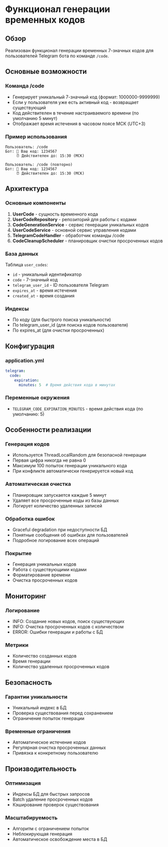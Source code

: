 # Функционал генерации временных кодов

## Обзор
Реализован функционал генерации временных 7-значных кодов для пользователей Telegram бота по команде `/code`.

## Основные возможности

### Команда /code
- Генерирует уникальный 7-значный код (формат: 1000000-9999999)
- Если у пользователя уже есть активный код - возвращает существующий
- Код действителен в течение настраиваемого времени (по умолчанию 5 минут)
- Отображает время истечения в часовом поясе МСК (UTC+3)

### Пример использования
```
Пользователь: /code
Бот: 🔑 Ваш код: 1234567
     ⏰ Действителен до: 15:30 (МСК)

Пользователь: /code (повторно)
Бот: 🔑 Ваш код: 1234567
     ⏰ Действителен до: 15:30 (МСК)
```

## Архитектура

### Основные компоненты
1. **UserCode** - сущность временного кода
2. **UserCodeRepository** - репозиторий для работы с кодами
3. **CodeGenerationService** - сервис генерации уникальных кодов
4. **UserCodeService** - основной сервис управления кодами
5. **TelegramCodeHandler** - обработчик команды /code
6. **CodeCleanupScheduler** - планировщик очистки просроченных кодов

### База данных
Таблица `user_codes`:
- `id` - уникальный идентификатор
- `code` - 7-значный код
- `telegram_user_id` - ID пользователя Telegram
- `expires_at` - время истечения
- `created_at` - время создания

### Индексы
- По коду (для быстрого поиска уникальности)
- По telegram_user_id (для поиска кодов пользователя)
- По expires_at (для очистки просроченных)

## Конфигурация

### application.yml
```yaml
telegram:
  code:
    expiration:
      minutes: 5  # Время действия кода в минутах
```

### Переменные окружения
- `TELEGRAM_CODE_EXPIRATION_MINUTES` - время действия кода (по умолчанию: 5)

## Особенности реализации

### Генерация кодов
- Используется ThreadLocalRandom для безопасной генерации
- Первая цифра никогда не равна 0
- Максимум 100 попыток генерации уникального кода
- При конфликте автоматически генерируется новый код

### Автоматическая очистка
- Планировщик запускается каждые 5 минут
- Удаляет все просроченные коды из базы данных
- Логирует количество удаленных записей

### Обработка ошибок
- Graceful degradation при недоступности БД
- Понятные сообщения об ошибках для пользователей
- Подробное логирование всех операций


### Покрытие
- Генерация уникальных кодов
- Работа с существующими кодами
- Форматирование времени
- Очистка просроченных кодов

## Мониторинг

### Логирование
- INFO: Создание новых кодов, поиск существующих
- INFO: Очистка просроченных кодов с количеством
- ERROR: Ошибки генерации и работы с БД

### Метрики
- Количество созданных кодов
- Время генерации
- Количество удаленных просроченных кодов

## Безопасность

### Гарантии уникальности
- Уникальный индекс в БД
- Проверка существования перед сохранением
- Ограничение попыток генерации

### Временные ограничения
- Автоматическое истечение кодов
- Регулярная очистка просроченных данных
- Привязка к конкретному пользователю

## Производительность

### Оптимизация
- Индексы БД для быстрых запросов
- Batch удаление просроченных кодов
- Кэширование проверок существования

### Масштабируемость
- Алгоритм с ограничением попыток
- Неблокирующая генерация
- Автоматическое освобождение места в БД
